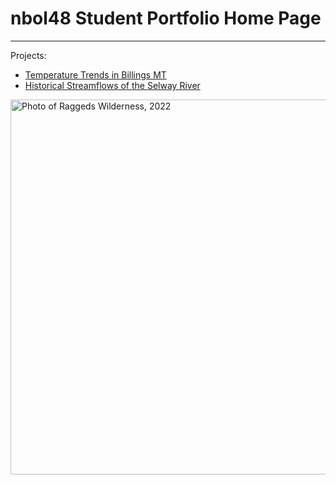 # nbol48 Student Portfolio Home Page

***

Projects: 

* [Temperature Trends in Billings MT](https://nbol48.github.io/Earthlabnb.github.io/notebooks/mean-temp-over-time-billings-mt.html)
* [Historical Streamflows of the Selway River](https://nbol48.github.io/Earthlabnb.github.io/notebooks/flood-return-selway-river.html)


<img src="/Earthlabnb.github.io/img/4405B35F-B11A-4860-820C-7C77B24DC3B1_1_105_c.jpeg" alt="Photo of Raggeds Wilderness, 2022" width=600>
